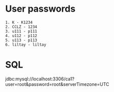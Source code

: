 # User passwords
```
1. K - K1234
2. CCLZ - 1234
3. u111 - p111
4. u112 - p112
5. u113 - p113
6. liltay - liltay
```

# SQL 
jdbc:mysql://localhost:3306/ca1?user=root&password=root&serverTimezone=UTC

